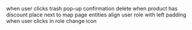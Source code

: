 when user clicks trash pop-up confirmation delete
when product has discount place next to
map page entities
align user role with left padding
when user clicks in role change icon

